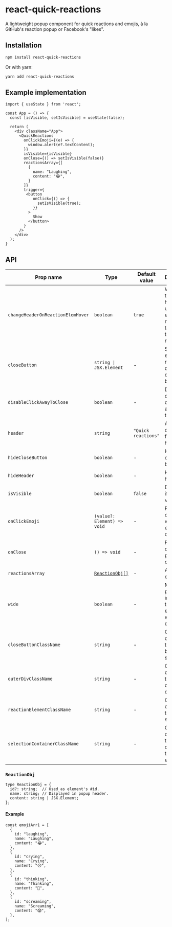 # react-quick-reactions

A lightweight popup component for quick reactions and emojis, à la GitHub's reaction popup or Facebook's "likes".

## Installation

```sh
npm install react-quick-reactions
```

Or with yarn:

```sh
yarn add react-quick-reactions
```

## Example implementation
```TSX
import { useState } from 'react';

const App = () => {
  const [isVisible, setIsVisible] = useState(false);
  
  return (
    <div className="App">
      <QuickReactions
        onClickEmoji={(e) => {
          window.alert(e?.textContent);
        }}
        isVisible={isVisible}
        onClose={() => setIsVisible(false)}
        reactionsArray={[
          {
            name: "Laughing",
            content: "😂",
          }
        ]}
        trigger={
         <button
            onClick={() => {
              setIsVisible(true);
            }}
          >
            Show
          </button>
        }
      />
    </div>
  );
}
```

## API

| Prop name                         | Type                        | Default value | Description |
| --------------------------------- | --------------------------- | ------------- | ----------- |
| `changeHeaderOnReactionElemHover` | `boolean`                   | `true`        | When `true, the popup's header updates on emoji mouseover to display the emoji's name. |
| `closeButton`                     | `string \| JSX.Element`     | -             | String or element to replace the default close button.       |
| `disableClickAwayToClose`         | `boolean`                   | -             | Disables closing by clicking away from the popup.            |
| `header`                          | `string`                    | `"Quick reactions"` | Alternative default title for popup's header.          |
| `hideCloseButton`                 | `boolean`                   | -             | Hides the close button.                                      |
| `hideHeader`                      | `boolean`                   | -             | Hides the header                                             |
| `isVisible`                       | `boolean`                   | `false`       | Determines if popup is visible.                              |
| `onClickEmoji`                    | `(value?: Element) => void` | -             | Function called when an emoji is clicked.                    |
| `onClose`                         | `() => void`                | -             | Function called on popup close.                              |
| `reactionsArray`                  | [`ReactionObj[]`](#reactionobj) | -         | Array of emojis.                                             |
| `wide`                            | `boolean`                   | -             | Makes the popup wide instead of tall. Eight emojis wide, by default. |
| `closeButtonClassName`            | `string`                    | -             | Optional classes for the close button span.                  |
| `outerDivClassName`               | `string`                    | -             | Optional classes for the popup container div.                |
| `reactionElementClassName`        | `string`                    | -             | Optional classes for the emoji spans.                        |
| `selectionContainerClassName`     | `string`                    | -             | Optional classes for the div containing the array of emojis. |

### `ReactionObj`

```TSX
type ReactionObj = {
  id?: string;  // Used as element's #id.
  name: string; // Displayed in popup header.
  content: string | JSX.Element;
};
```

#### Example
```TSX
const emojiArr1 = [
  {
    id: "laughing",
    name: "Laughing",
    content: "😂",
  },
  {
    id: "crying",
    name: "Crying",
    content: "😢",
  },
  {
    id: "thinking",
    name: "Thinking",
    content: "🤔",
  },
  {
    id: "screaming",
    name: "Screaming",
    content: "😱",
  },
];
  ```
